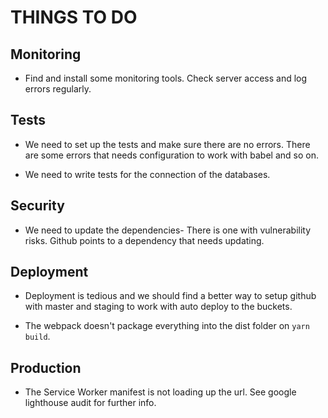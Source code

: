 THINGS TO DO
============


Monitoring
----------
* Find and install some monitoring tools. Check server access and log errors regularly.


Tests
-----
* We need to set up the tests and make sure there are no errors. There are some errors that needs configuration to work
with babel and so on.  

* We need to write tests for the connection of the databases.


Security
--------
* We need to update the dependencies- There is one with vulnerability risks. Github points to a dependency that needs
updating.  


Deployment
----------
* Deployment is tedious and we should find a better way to setup github with master and staging to work with auto deploy
to the buckets.  

* The webpack doesn't package everything into the dist folder on `yarn build`.  


Production
----------
* The Service Worker manifest is not loading up the url. See google lighthouse audit for further info.